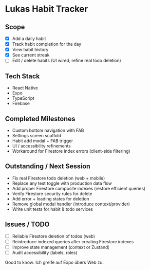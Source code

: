 # Lukas Habit Tracker

## Scope

- [x] Add a daily habit
- [x] Track habit completion for the day
- [x] View habit history
- [x] See current streak
- [ ] Edit / delete habits (UI wired; refine real todo deletion)

## Tech Stack

- React Native
- Expo
- TypeScript
- Firebase

## Completed Milestones

- Custom bottom navigation with FAB
- Settings screen scaffold
- Habit add modal + FAB trigger
- UI / accessibility refinements
- Workaround for Firestore index errors (client-side filtering)

## Outstanding / Next Session

- Fix real Firestore todo deletion (web + mobile)
- Replace any test toggle with production data flow
- Add proper Firestore composite indexes (restore efficient queries)
- Verify Firestore security rules for delete
- Add error + loading states for deletion
- Remove global modal handler (introduce context/provider)
- Write unit tests for habit & todo services

## Issues / TODO

- [ ] Reliable Firestore deletion of todos (web)
- [ ] Reintroduce indexed queries after creating Firestore indexes
- [ ] Improve state management (context or Zustand)
- [ ] Audit accessibility (labels, roles)

Good to know: Ich greife auf Expo übers Web zu.
